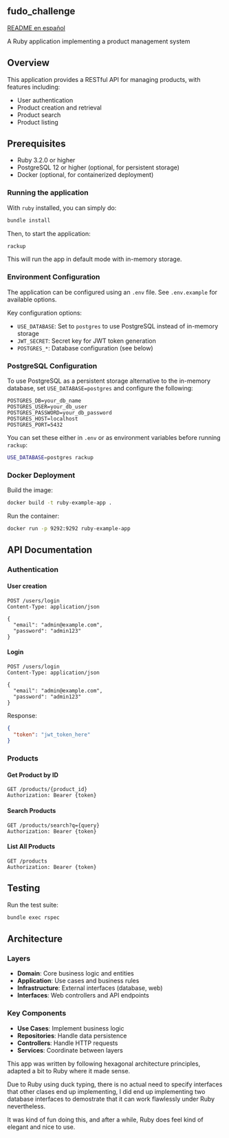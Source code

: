 ## fudo_challenge

[README en español](./README_ES.md)

A Ruby application implementing a product management system


## Overview

This application provides a RESTful API for managing products, with features including:
- User authentication
- Product creation and retrieval
- Product search
- Product listing

## Prerequisites

- Ruby 3.2.0 or higher
- PostgreSQL 12 or higher (optional, for persistent storage)
- Docker (optional, for containerized deployment)

### Running the application

With `ruby` installed, you can simply do:

```bash
bundle install
```

Then, to start the application:
```bash
rackup
```

This will run the app in default mode with in-memory storage.

### Environment Configuration

The application can be configured using an `.env` file. See `.env.example` for available options.

Key configuration options:
- `USE_DATABASE`: Set to `postgres` to use PostgreSQL instead of in-memory storage
- `JWT_SECRET`: Secret key for JWT token generation
- `POSTGRES_*`: Database configuration (see below)

### PostgreSQL Configuration

To use PostgreSQL as a persistent storage alternative to the in-memory database, set `USE_DATABASE=postgres` and configure the following:

```
POSTGRES_DB=your_db_name
POSTGRES_USER=your_db_user
POSTGRES_PASSWORD=your_db_password
POSTGRES_HOST=localhost
POSTGRES_PORT=5432
```

You can set these either in `.env` or as environment variables before running `rackup`:

```bash
USE_DATABASE=postgres rackup
```

### Docker Deployment

Build the image:
```bash
docker build -t ruby-example-app .
```

Run the container:
```bash
docker run -p 9292:9292 ruby-example-app
```

## API Documentation

### Authentication

#### User creation
```
POST /users/login
Content-Type: application/json

{
  "email": "admin@example.com",
  "password": "admin123"
}
```

#### Login
```
POST /users/login
Content-Type: application/json

{
  "email": "admin@example.com",
  "password": "admin123"
}
```

Response:
```json
{
  "token": "jwt_token_here"
}
```

### Products

#### Get Product by ID
```
GET /products/{product_id}
Authorization: Bearer {token}
```

#### Search Products
```
GET /products/search?q={query}
Authorization: Bearer {token}
```

#### List All Products
```
GET /products
Authorization: Bearer {token}
```

## Testing

Run the test suite:
```bash
bundle exec rspec
```

## Architecture

### Layers
- **Domain**: Core business logic and entities
- **Application**: Use cases and business rules
- **Infrastructure**: External interfaces (database, web)
- **Interfaces**: Web controllers and API endpoints

### Key Components
- **Use Cases**: Implement business logic
- **Repositories**: Handle data persistence
- **Controllers**: Handle HTTP requests
- **Services**: Coordinate between layers


This app was written by following hexagonal architecture principles, adapted a bit to Ruby where it made sense.

Due to Ruby using duck typing, there is no actual need to specify interfaces that other clases end up implementing, I did end up implementing two database interfaces to demostrate that it can work flawlessly under Ruby nevertheless.

It was kind of fun doing this, and after a while, Ruby does feel kind of elegant and nice to use.